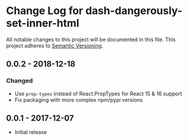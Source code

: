 # Change Log for dash-dangerously-set-inner-html
All notable changes to this project will be documented in this file.
This project adheres to [Semantic Versioning](http://semver.org/).

## 0.0.2 - 2018-12-18
### Changed
- Use `prop-types` instead of React.PropTypes for React 15 & 16 support
- Fix packaging with more complex npm/pypi versions

## 0.0.1 - 2017-12-07
- Initial release
